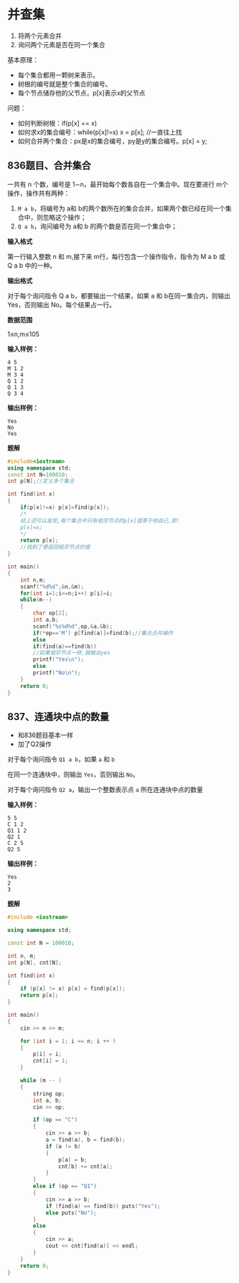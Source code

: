 # 并查集
1. 将两个元素合并
2. 询问两个元素是否在同一个集合

基本原理：
- 每个集合都用一颗树来表示。
- 树根的编号就是整个集合的编号。
- 每个节点储存他的父节点，p[x]表示x的父节点

问题：
- 如何判断树根：if(p[x] == x)
- 如何求x的集合编号：while(p[x]!=x) x = p[x]; //一直往上找
- 如何合并两个集合：px是x的集合编号，py是y的集合编号。p[x] = y;

## 836题目、合并集合
一共有 n 个数，编号是 1∼n，最开始每个数各自在一个集合中。现在要进行 m个操作，操作共有两种：
1. `M a b`，将编号为 a和 b的两个数所在的集合合并，如果两个数已经在同一个集合中，则忽略这个操作；
2. `Q a b`，询问编号为 a和 b 的两个数是否在同一个集合中；

**输入格式**

第一行输入整数 n 和 m,接下来 m行，每行包含一个操作指令，指令为 M a b 或 Q a b 中的一种。

**输出格式**

对于每个询问指令 Q a b，都要输出一个结果，如果 a 和 b在同一集合内，则输出 Yes，否则输出 No。每个结果占一行。

**数据范围**

1≤n,m≤105

**输入样例：**
```
4 5
M 1 2
M 3 4
Q 1 2
Q 1 3
Q 3 4
```
**输出样例：**
```
Yes
No
Yes
```
**题解**
```c++
#include<iostream>
using namespace std;
const int N=100010;
int p[N];//定义多个集合

int find(int x)
{
    if(p[x]!=x) p[x]=find(p[x]);
    /*
    经上述可以发现,每个集合中只有祖宗节点的p[x]值等于他自己,即:
    p[x]=x;
    */
    return p[x];
    //找到了便返回祖宗节点的值
}

int main()
{
    int n,m;
    scanf("%d%d",&n,&m);
    for(int i=1;i<=n;i++) p[i]=i;
    while(m--)
    {
        char op[2];
        int a,b;
        scanf("%s%d%d",op,&a,&b);
        if(*op=='M') p[find(a)]=find(b);//集合合并操作
        else
        if(find(a)==find(b))
        //如果祖宗节点一样,就输出yes
        printf("Yes\n");
        else
        printf("No\n");
    }
    return 0;
}
```

## 837、连通块中点的数量 
- 和836题目基本一样
- 加了Q2操作

对于每个询问指令 `Q1 a b`，如果 `a` 和 `b`

在同一个连通块中，则输出 `Yes`，否则输出 `No`。

对于每个询问指令 `Q2 a`，输出一个整数表示点 `a`
所在连通块中点的数量

**输入样例：**
```
5 5
C 1 2
Q1 1 2
Q2 1
C 2 5
Q2 5
```
**输出样例：**
```
Yes
2
3
```
**题解**
```c++
#include <iostream>

using namespace std;

const int N = 100010;

int n, m;
int p[N], cnt[N];

int find(int x)
{
    if (p[x] != x) p[x] = find(p[x]);
    return p[x];
}

int main()
{
    cin >> n >> m;

    for (int i = 1; i <= n; i ++ )
    {
        p[i] = i;
        cnt[i] = 1;
    }

    while (m -- )
    {
        string op;
        int a, b;
        cin >> op;

        if (op == "C")
        {
            cin >> a >> b;
            a = find(a), b = find(b);
            if (a != b)
            {
                p[a] = b;
                cnt[b] += cnt[a];
            }
        }
        else if (op == "Q1")
        {
            cin >> a >> b;
            if (find(a) == find(b)) puts("Yes");
            else puts("No");
        }
        else
        {
            cin >> a;
            cout << cnt[find(a)] << endl;
        }
    }
    return 0;
}
```